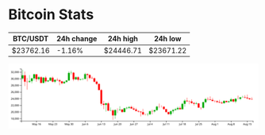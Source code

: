 # Bitcoin Stats

BTC/USDT|24h change|24h high|24h low|
|---|---|---|---|
|$23762.16|-1.16%|$24446.71|$23671.22|

<img src="./chart.svg">
